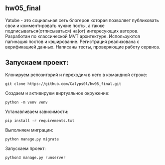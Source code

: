## hw05_final

Yatube - это социальная сеть блогеров которая позволяет публиковать свои и комментировать чужие посты, а также подписываться(отписываться) на(от) интересующих авторов. Разработан по классической MVT архитектуре. Используются пагинация постов и кэширование. Регистрация реализована с верификацией данных. Написаны тесты, проверяющие работу сервиса.

## Запускаем проект:
Клонируем репозиторий и переходим в него в командной строке:

```
git clone https://github.com/Calyps0l/hw05_final.git
```
Cоздаем и активируем виртуальное окружение:

```
python -m venv venv
```
Устанавливаем зависимости:

```
pip install -r requirements.txt
```
Выполняем миграции:

```
python manage.py migrate
```
Запускаем проект:

```
python3 manage.py runserver
```
